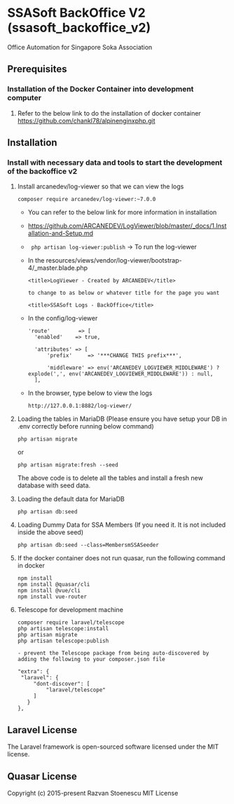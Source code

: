 # SSASoft BackOffice V2 (ssasoft_backoffice_v2)

Office Automation for Singapore Soka Association

## Prerequisites
### Installation of the Docker Container into development computer
1. Refer to the below link to do the installation of docker container
   https://github.com/chankl78/alpinenginxphp.git


## Installation
### Install with necessary data and tools to start the development of the backoffice v2
1. Install arcanedev/log-viewer so that we can view the logs
   ```
   composer require arcanedev/log-viewer:~7.0.0
   ```

   - You can refer to the below link for more information in installation
   - https://github.com/ARCANEDEV/LogViewer/blob/master/_docs/1.Installation-and-Setup.md

   - ``` php artisan log-viewer:publish``` -> To run the log-viewer
   - In the resources/views/vendor/log-viewer/bootstrap-4/_master.blade.php
      ```
      <title>LogViewer - Created by ARCANEDEV</title>

      to change to as below or whatever title for the page you want

      <title>SSASoft Logs - BackOffice</title>
      ```
   - In the config/log-viewer
      ```
      'route'         => [
        'enabled'    => true,

        'attributes' => [
            'prefix'     => '***CHANGE THIS prefix***',

            'middleware' => env('ARCANEDEV_LOGVIEWER_MIDDLEWARE') ? explode(',', env('ARCANEDEV_LOGVIEWER_MIDDLEWARE')) : null,
        ],

      ```
   - In the browser, type below to view the logs
      ```
      http://127.0.0.1:8882/log-viewer/
      ```

2. Loading the tables in MariaDB (Please ensure you have setup your DB in .env correctly before running below command)
   ```
   php artisan migrate
   ```

   or

   ```
   php artisan migrate:fresh --seed
   ```

   The above code is to delete all the tables and install a fresh new database with seed data.

3. Loading the default data for MariaDB
   ```
   php artisan db:seed
   ```

4. Loading Dummy Data for SSA Members (If you need it.  It is not included inside the above seed)
   ```
   php artisan db:seed --class=MembersmSSASeeder
   ```

5. If the docker container does not run quasar, run the following command in docker
   ```
   npm install
   npm install @quasar/cli
   npm install @vue/cli
   npm install vue-router
   ```

6. Telescope for development machine
   ```
   composer require laravel/telescope
   php artisan telescope:install
   php artisan migrate
   php artisan telescope:publish

   - prevent the Telescope package from being auto-discovered by adding the following to your composer.json file

   "extra": {
    "laravel": {
        "dont-discover": [
            "laravel/telescope"
        ]
      }
   },
   ```

## Laravel License

The Laravel framework is open-sourced software licensed under the MIT license.

## Quasar License

Copyright (c) 2015-present Razvan Stoenescu MIT License
